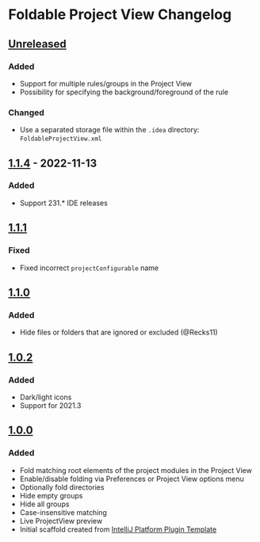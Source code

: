 <!-- Keep a Changelog guide -> https://keepachangelog.com -->

# Foldable Project View Changelog

## [Unreleased]

### Added
- Support for multiple rules/groups in the Project View
- Possibility for specifying the background/foreground of the rule

### Changed
- Use a separated storage file within the `.idea` directory: `FoldableProjectView.xml`

## [1.1.4] - 2022-11-13

### Added
- Support 231.* IDE releases

## [1.1.1]

### Fixed
- Fixed incorrect `projectConfigurable` name

## [1.1.0]

### Added
- Hide files or folders that are ignored or excluded (@Recks11)

## [1.0.2]

### Added
- Dark/light icons
- Support for 2021.3

## [1.0.0]

### Added
- Fold matching root elements of the project modules in the Project View
- Enable/disable folding via Preferences or Project View options menu
- Optionally fold directories
- Hide empty groups
- Hide all groups
- Case-insensitive matching
- Live ProjectView preview
- Initial scaffold created from [IntelliJ Platform Plugin Template](https://github.com/JetBrains/intellij-platform-plugin-template)

[Unreleased]: https://github.com/hsz/intellij-foldable-projectview/compare/v1.1.4...HEAD
[1.1.4]: https://github.com/hsz/intellij-foldable-projectview/compare/v1.1.1...v1.1.4
[1.1.1]: https://github.com/hsz/intellij-foldable-projectview/compare/v1.1.0...v1.1.1
[1.1.0]: https://github.com/hsz/intellij-foldable-projectview/compare/v1.0.2...v1.1.0
[1.0.2]: https://github.com/hsz/intellij-foldable-projectview/compare/v1.0.0...v1.0.2
[1.0.0]: https://github.com/hsz/intellij-foldable-projectview/commits/v1.0.0
